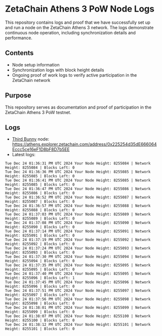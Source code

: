 # ZetaChain Athens 3 PoW Node Logs
This repository contains logs and proof that we have successfully set up and run a node on the ZetaChain Athens 3 network. The logs demonstrate continuous node operation, including synchronization details and performance.

## Contents
- Node setup information
- Synchronization logs with block height details
- Ongoing proof of work logs to verify active participation in the ZetaChain network

## Purpose
This repository serves as documentation and proof of participation in the ZetaChain Athens 3 PoW testnet.

## Logs

- [Third Bunny](https://thirdbunny.xyz/) node: https://athens.explorer.zetachain.com/address/0x225254d35dE666064Eccc5ce16eF1D8bF8D7b5EE
- Latest logs:
```
Tue Dec 24 01:36:31 PM UTC 2024 Your Node Height: 8255084 | Network Height: 8255084 | Blocks Left: 0
Tue Dec 24 01:36:36 PM UTC 2024 Your Node Height: 8255085 | Network Height: 8255085 | Blocks Left: 0
Tue Dec 24 01:36:41 PM UTC 2024 Your Node Height: 8255085 | Network Height: 8255085 | Blocks Left: 0
Tue Dec 24 01:36:47 PM UTC 2024 Your Node Height: 8255086 | Network Height: 8255086 | Blocks Left: 0
Tue Dec 24 01:36:52 PM UTC 2024 Your Node Height: 8255087 | Network Height: 8255087 | Blocks Left: 0
Tue Dec 24 01:36:57 PM UTC 2024 Your Node Height: 8255088 | Network Height: 8255088 | Blocks Left: 0
Tue Dec 24 01:37:03 PM UTC 2024 Your Node Height: 8255089 | Network Height: 8255089 | Blocks Left: 0
Tue Dec 24 01:37:08 PM UTC 2024 Your Node Height: 8255090 | Network Height: 8255090 | Blocks Left: 0
Tue Dec 24 01:37:14 PM UTC 2024 Your Node Height: 8255091 | Network Height: 8255091 | Blocks Left: 0
Tue Dec 24 01:37:19 PM UTC 2024 Your Node Height: 8255092 | Network Height: 8255092 | Blocks Left: 0
Tue Dec 24 01:37:24 PM UTC 2024 Your Node Height: 8255093 | Network Height: 8255093 | Blocks Left: 0
Tue Dec 24 01:37:30 PM UTC 2024 Your Node Height: 8255094 | Network Height: 8255094 | Blocks Left: 0
Tue Dec 24 01:37:35 PM UTC 2024 Your Node Height: 8255095 | Network Height: 8255095 | Blocks Left: 0
Tue Dec 24 01:37:40 PM UTC 2024 Your Node Height: 8255095 | Network Height: 8255096 | Blocks Left: 1
Tue Dec 24 01:37:45 PM UTC 2024 Your Node Height: 8255096 | Network Height: 8255096 | Blocks Left: 0
Tue Dec 24 01:37:51 PM UTC 2024 Your Node Height: 8255097 | Network Height: 8255097 | Blocks Left: 0
Tue Dec 24 01:37:56 PM UTC 2024 Your Node Height: 8255098 | Network Height: 8255098 | Blocks Left: 0
Tue Dec 24 01:38:01 PM UTC 2024 Your Node Height: 8255099 | Network Height: 8255099 | Blocks Left: 0
Tue Dec 24 01:38:07 PM UTC 2024 Your Node Height: 8255100 | Network Height: 8255100 | Blocks Left: 0
Tue Dec 24 01:38:12 PM UTC 2024 Your Node Height: 8255101 | Network Height: 8255101 | Blocks Left: 0
```
